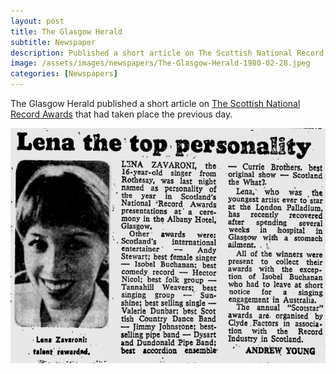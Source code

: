 ```yaml
---
layout: post
title: The Glasgow Herald
subtitle: Newspaper
description: Published a short article on The Scottish National Record Awards that had taken place the previous day.
image: /assets/images/newspapers/The-Glasgow-Herald-1980-02-28.jpeg
categories: [Newspapers]
---
```


The Glasgow Herald published a short article on [The Scottish National Record Awards](/awards/1980/02/27/the-scottish-national-record-awards.html) that had taken place the previous day.

![](/assets/images/newspapers/The-Glasgow-Herald-1980-02-28.jpeg)

